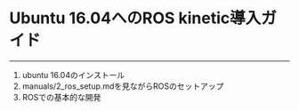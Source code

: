 # Ubuntu 16.04へのROS kinetic導入ガイド
---

1. ubuntu 16.04のインストール
2. manuals/2_ros_setup.mdを見ながらROSのセットアップ
3. ROSでの基本的な開発
